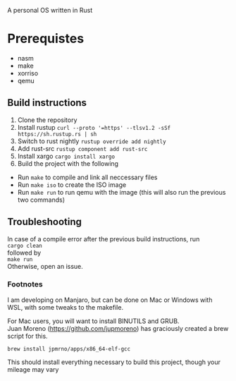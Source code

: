 A personal OS written in Rust

# Prerequistes
- nasm
- make
- xorriso
- qemu

## Build instructions
1. Clone the repository
2. Install rustup
```curl --proto '=https' --tlsv1.2 -sSf https://sh.rustup.rs | sh```
3. Switch to rust nightly
```rustup override add nightly```
4. Add rust-src
```rustup component add rust-src```
5. Install xargo
```cargo install xargo```
6. Build the project with the following
- Run ```make``` to compile and link all neccessary files
- Run ```make iso``` to create the ISO image
- Run ```make run``` to run qemu with the image (this will also run the previous two commands)

## Troubleshooting
  In case of a compile error after the previous build instructions, run <br />
  ```cargo clean``` <br />
  followed by <br />
  ```make run``` <br />
Otherwise, open an issue.

### Footnotes
I am developing on Manjaro, but can be done on Mac or Windows with WSL, with some tweaks to the makefile.

For Mac users, you will want to install BINUTILS and GRUB. <br /> Juan Moreno (https://github.com/jupmoreno) has graciously created a brew script for this.

```brew install jpmrno/apps/x86_64-elf-gcc``` 

This should install everything necessary to build this project, though your mileage may vary<br />
